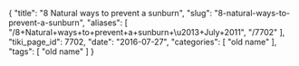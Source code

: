 {
    "title": "8 Natural ways to prevent a sunburn",
    "slug": "8-natural-ways-to-prevent-a-sunburn",
    "aliases": [
        "/8+Natural+ways+to+prevent+a+sunburn+\u2013+July+2011",
        "/7702"
    ],
    "tiki_page_id": 7702,
    "date": "2016-07-27",
    "categories": [
        "old name"
    ],
    "tags": [
        "old name"
    ]
}